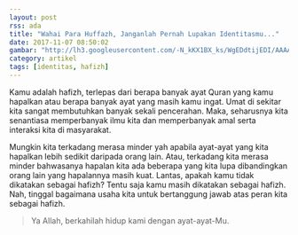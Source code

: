 ```yaml
---
layout: post
rss: ada
title: "Wahai Para Huffazh, Janganlah Pernah Lupakan Identitasmu..."
date: 2017-11-07 08:50:02
gambar: "http://lh3.googleusercontent.com/-N_kKX1BX_ks/WgEDdtijEDI/AAAAAAAACqI/Awwhdd6jj0cENihNeu7uToXmUgdu0RlagCLcBGAs/s900/2c2c8d8c9824.original.jpeg"
category: artikel
tags: [identitas, hafizh]
---
```


Kamu adalah hafizh, terlepas dari berapa banyak ayat Quran yang kamu hapalkan atau berapa banyak ayat yang masih kamu ingat. Umat di sekitar kita sangat membutuhkan banyak sekali pencerahan. Maka, seharusnya kita senantiasa memperbanyak ilmu kita dan memperbanyak amal serta interaksi kita di masyarakat.

Mungkin kita terkadang merasa minder yah apabila ayat-ayat yang kita hapalkan lebih sedikit daripada orang lain. Atau, terkadang kita merasa minder bahwasanya hapalan kita ada beberapa yang kita lupa dibandingkan orang lain yang hapalannya masih kuat. Lantas, apakah kamu tidak dikatakan sebagai hafizh? Tentu saja kamu masih dikatakan sebagai hafizh. Nah, tinggal bagaimana usaha kita untuk bertanggung jawab atas peran kita sebagai hafizh.

> Ya Allah, berkahilah hidup kami dengan ayat-ayat-Mu.